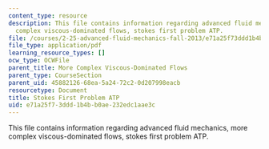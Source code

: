 ```yaml
---
content_type: resource
description: This file contains information regarding advanced fluid mechanics, more
  complex viscous-dominated flows, stokes first problem ATP.
file: /courses/2-25-advanced-fluid-mechanics-fall-2013/e71a25f73ddd1b4bb0ae232edc1aae3c_MIT2_25F13_ProblemStokes1.pdf
file_type: application/pdf
learning_resource_types: []
ocw_type: OCWFile
parent_title: More Complex Viscous-Dominated Flows
parent_type: CourseSection
parent_uid: 45882126-68ea-5a24-72c2-0d207998eacb
resourcetype: Document
title: Stokes First Problem ATP
uid: e71a25f7-3ddd-1b4b-b0ae-232edc1aae3c
---
```

This file contains information regarding advanced fluid mechanics, more complex viscous-dominated flows, stokes first problem ATP.